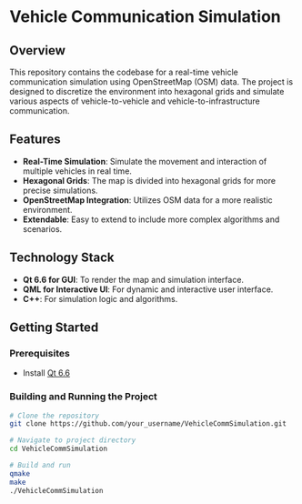 # Vehicle Communication Simulation

## Overview

This repository contains the codebase for a real-time vehicle communication simulation using OpenStreetMap (OSM) data. The project is designed to discretize the environment into hexagonal grids and simulate various aspects of vehicle-to-vehicle and vehicle-to-infrastructure communication.

## Features

- **Real-Time Simulation**: Simulate the movement and interaction of multiple vehicles in real time.
- **Hexagonal Grids**: The map is divided into hexagonal grids for more precise simulations.
- **OpenStreetMap Integration**: Utilizes OSM data for a more realistic environment.
- **Extendable**: Easy to extend to include more complex algorithms and scenarios.

## Technology Stack

- **Qt 6.6 for GUI**: To render the map and simulation interface.
- **QML for Interactive UI**: For dynamic and interactive user interface.
- **C++**: For simulation logic and algorithms.

## Getting Started

### Prerequisites

- Install [Qt 6.6](https://www.qt.io/download)

### Building and Running the Project

```bash
# Clone the repository
git clone https://github.com/your_username/VehicleCommSimulation.git

# Navigate to project directory
cd VehicleCommSimulation

# Build and run
qmake
make
./VehicleCommSimulation

